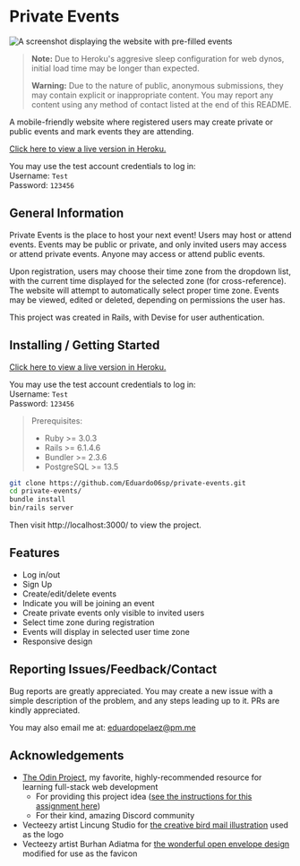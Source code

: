 # Private Events
![A screenshot displaying the website with pre-filled events](https://i.postimg.cc/SkLRwz7w/private-events-screenshot.png)

> **Note:** Due to Heroku's aggresive sleep configuration for web dynos, initial load time may be longer than expected.
>
> **Warning:** Due to the nature of public, anonymous submissions, they may contain explicit or inappropriate content. You may report any content using any method of contact listed at the end of this README.

A mobile-friendly website where registered users may create private or public events and mark events they are attending.

[Click here to view a live version in Heroku.](https://privat3-3v3nts.herokuapp.com/)

You may use the test account credentials to log in:<br>
Username: `Test`<br>
Password: `123456`

## General Information
Private Events is the place to host your next event! Users may host or attend events. Events may be public or private, and only invited users may access or attend private events. Anyone may access or attend public events.

Upon registration, users may choose their time zone from the dropdown list, with the current time displayed for the selected zone (for cross-reference). The website will attempt to automatically select proper time zone.
Events may be viewed, edited or deleted, depending on permissions the user has.

This project was created in Rails, with Devise for user authentication.

## Installing / Getting Started
[Click here to view a live version in Heroku.](https://privat3-3v3nts.herokuapp.com/)

You may use the test account credentials to log in:<br>
Username: `Test`<br>
Password: `123456`

> Prerequisites:
> * Ruby >= 3.0.3
> * Rails >= 6.1.4.6
> * Bundler >= 2.3.6
> * PostgreSQL >= 13.5

```bash
git clone https://github.com/Eduardo06sp/private-events.git
cd private-events/
bundle install
bin/rails server
```

Then visit http://localhost:3000/ to view the project.

## Features
* Log in/out
* Sign Up
* Create/edit/delete events
* Indicate you will be joining an event
* Create private events only visible to invited users
* Select time zone during registration
* Events will display in selected user time zone
* Responsive design

## Reporting Issues/Feedback/Contact
Bug reports are greatly appreciated. You may create a new issue with a simple description of the problem, and any steps leading up to it.
PRs are kindly appreciated.

You may also email me at: eduardopelaez@pm.me

## Acknowledgements
* [The Odin Project](https://www.theodinproject.com/home), my favorite, highly-recommended resource for learning full-stack web development
  - For providing this project idea ([see the instructions for this assignment here](https://www.theodinproject.com/lessons/ruby-on-rails-private-events))
  - For their kind, amazing Discord community
* Vecteezy artist Lincung Studio for [the creative bird mail illustration](https://www.vecteezy.com/vector-art/4677423-a-bird-mail-illustration-colorless-cartoon-for-drawing-and-coloring-activities-fun-activity-for-kids-development-and-creativity-object-isolated-on-white-background-in-vector-design) used as the logo
* Vecteezy artist Burhan Adiatma for [the wonderful open envelope design](https://www.vecteezy.com/vector-art/5191239-god-odin-mascot-viking-illustration) modified for use as the favicon
